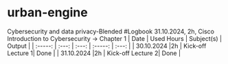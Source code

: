 # urban-engine
Cybersecurity and data privacy-Blended
#Logbook
31.10.2024, 2h, Cisco Introduction to Cybersecurity → Chapter 1
| Date | Used Hours | Subject(s) | Output    |
| :-----: | :---: | :---: | :-----: | :---:  |
| 30.10.2024 |2h  | Kick-off Lecture 1| Done   |
| 31.10.2024 |2h  | Kick-off Lecture 2| Done   |

